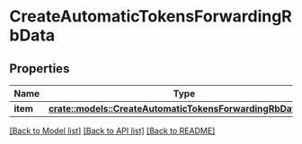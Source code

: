 # CreateAutomaticTokensForwardingRbData

## Properties

Name | Type | Description | Notes
------------ | ------------- | ------------- | -------------
**item** | [**crate::models::CreateAutomaticTokensForwardingRbDataItem**](CreateAutomaticTokensForwardingRB_data_item.md) |  | 

[[Back to Model list]](../README.md#documentation-for-models) [[Back to API list]](../README.md#documentation-for-api-endpoints) [[Back to README]](../README.md)


